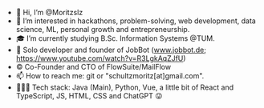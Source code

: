 - 👋 Hi, I’m @Moritzslz
- 👀 I’m interested in hackathons, problem-solving, web development, data science, ML, personal growth and entrepreneurship.
- 🎓 I’m currently studying B.Sc. Information Systems @TUM.
- 🤖 Solo developer and founder of JobBot (www.jobbot.de; https://www.youtube.com/watch?v=R3LgkAqZJfU)
- © Co-Founder and CTO of FlowSuite/MailFlow
- 📫 How to reach me: git or "schultzmoritz[at]gmail.com".
- 👨🏼‍💻 Tech stack: Java (Main), Python, Vue, a little bit of React and TypeScript, JS, HTML, CSS and ChatGPT 😜
